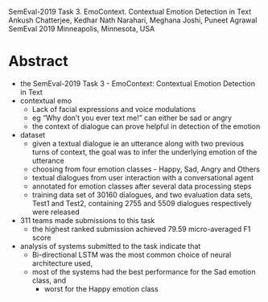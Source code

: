 SemEval-2019 Task 3. EmoContext. Contextual Emotion Detection in Text
Ankush Chatterjee, Kedhar Nath Narahari, Meghana Joshi, Puneet Agrawal
SemEval 2019 Minneapolis, Minnesota, USA

# Abstract

* the SemEval-2019 Task 3 - EmoContext: Contextual Emotion Detection in Text
* contextual emo
  * Lack of facial expressions and voice modulations
  * eg “Why don’t you ever text me!” can either be sad or angry
  * the context of dialogue can prove helpful in detection of the emotion
* dataset
  * given a textual dialogue ie an utterance along with two previous turns of
    context, the goal was to infer the underlying emotion of the utterance
  * choosing from four emotion classes - Happy, Sad, Angry and Others
  * textual dialogues from user interaction with a conversational agent
  * annotated for emotion classes after several data processing steps
  * training data set of 30160 dialogues, and two evaluation data sets, Test1
    and Test2, containing 2755 and 5509 dialogues respectively were released
* 311 teams made submissions to this task
  * the highest ranked submission achieved 79.59 micro-averaged F1 score
* analysis of systems submitted to the task indicate that
  * Bi-directional LSTM was the most common choice of neural architecture used,
  * most of the systems had the best performance for the Sad emotion class, and
    * worst for the Happy emotion class
